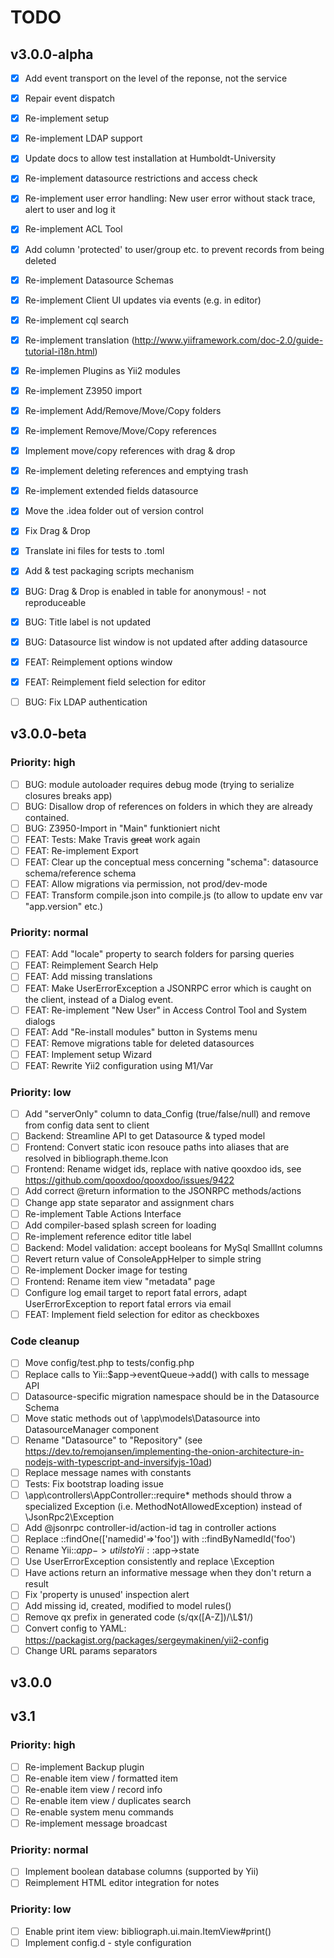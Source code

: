 # TODO

## v3.0.0-alpha
- [x] Add event transport on the level of the reponse, not the service
- [x] Repair event dispatch
- [x] Re-implement setup
- [x] Re-implement LDAP support
- [x] Update docs to allow test installation at Humboldt-University
- [x] Re-implement datasource restrictions and access check
- [x] Re-implement user error handling: New user error without stack trace, alert to user and log it
- [x] Re-implement ACL Tool
- [x] Add column 'protected' to user/group etc. to prevent records from being deleted
- [x] Re-implement Datasource Schemas
- [x] Re-implement Client UI updates via events (e.g. in editor)
- [x] Re-implement cql search
- [x] Re-implement translation (http://www.yiiframework.com/doc-2.0/guide-tutorial-i18n.html)
- [x] Re-implemen Plugins as Yii2 modules
- [x] Re-implement Z3950 import
- [x] Re-implement Add/Remove/Move/Copy folders
- [x] Re-implement Remove/Move/Copy references
- [x] Implement move/copy references with drag & drop
- [x] Re-implement deleting references and emptying trash
- [x] Re-implement extended fields datasource
- [x] Move the .idea folder out of version control
- [x] Fix Drag & Drop
- [x] Translate ini files for tests to .toml
- [x] Add & test packaging scripts mechanism
- [x] BUG: Drag & Drop is enabled in table for anonymous! - not reproduceable
- [x] BUG: Title label is not updated
- [x] BUG: Datasource list window is not updated after adding datasource
- [x] FEAT: Reimplement options window
- [x] FEAT: Reimplement field selection for editor
- [ ] BUG: Fix LDAP authentication
 

## v3.0.0-beta 

### Priority: high
- [ ] BUG: module autoloader requires debug mode (trying to serialize closures breaks app)
- [ ] BUG: Disallow drop of references on folders in which they are already contained. 
- [ ] BUG: Z3950-Import in "Main" funktioniert nicht
- [ ] FEAT: Tests: Make Travis ~~great~~ work again
- [ ] FEAT: Re-implement Export
- [ ] FEAT: Clear up the conceptual mess concerning "schema": datasource schema/reference schema
- [ ] FEAT: Allow migrations via permission, not prod/dev-mode
- [ ] FEAT: Transform compile.json into compile.js (to allow to update env var "app.version" etc.)

### Priority: normal
- [ ] FEAT: Add "locale" property to search folders for parsing queries
- [ ] FEAT: Reimplement Search Help
- [ ] FEAT: Add missing translations
- [ ] FEAT: Make UserErrorException a JSONRPC error which is caught on the client, instead of a Dialog event. 
- [ ] FEAT: Re-implement "New User" in Access Control Tool and System dialogs
- [ ] FEAT: Add "Re-install modules" button in Systems menu
- [ ] FEAT: Remove migrations table for deleted datasources
- [ ] FEAT: Implement setup Wizard
- [ ] FEAT: Rewrite Yii2 configuration using M1/Var 

### Priority: low
- [ ] Add "serverOnly" column to data_Config (true/false/null) and remove from config data sent to client
- [ ] Backend: Streamline API to get Datasource & typed model
- [ ] Frontend: Convert static icon resouce paths into aliases that are resolved in bibliograph.theme.Icon
- [ ] Frontend: Rename widget ids, replace with native qooxdoo ids, see https://github.com/qooxdoo/qooxdoo/issues/9422
- [ ] Add correct @return information to the JSONRPC methods/actions
- [ ] Change app state separator and assignment chars
- [ ] Re-implement Table Actions Interface
- [ ] Add compiler-based splash screen for loading
- [ ] Re-implement reference editor title label
- [ ] Backend: Model validation: accept booleans for MySql SmallInt columns
- [ ] Revert return value of ConsoleAppHelper to simple string
- [ ] Re-implement Docker image for testing
- [ ] Frontend: Rename item view "metadata" page
- [ ] Configure log email target to report fatal errors, adapt UserErrorException to report fatal errors via email
- [ ] FEAT: Implement field selection for editor as checkboxes

### Code cleanup
- [ ] Move config/test.php to tests/config.php 
- [ ] Replace calls to Yii::$app->eventQueue->add() with calls to message API
- [ ] Datasource-specific migration namespace should be in the Datasource Schema
- [ ] Move static methods out of \app\models\Datasource into DatasourceManager component
- [ ] Rename "Datasource" to "Repository" (see https://dev.to/remojansen/implementing-the-onion-architecture-in-nodejs-with-typescript-and-inversifyjs-10ad)
- [ ] Replace message names with constants
- [ ] Tests: Fix bootstrap loading issue
- [ ] \app\controllers\AppController::require* methods should throw a specialized
      Exception (i.e. MethodNotAllowedException) instead of \JsonRpc2\Exception
- [ ] Add @jsonrpc controller-id/action-id tag in controller actions
- [ ] Replace ::findOne(['namedid'=>'foo']) with ::findByNamedId('foo')
- [ ] Rename Yii::$app->utils to Yii::$app->state
- [ ] Use UserErrorException consistently and replace \Exception
- [ ] Have actions return an informative message when they don't return a result
- [ ] Fix 'property is unused' inspection alert
- [ ] Add missing id, created, modified to model rules()
- [ ] Remove qx prefix in generated code (s/qx([A-Z])/\L$1/)
- [ ] Convert config to YAML: https://packagist.org/packages/sergeymakinen/yii2-config
- [ ] Change URL params separators

## v3.0.0

## v3.1

### Priority: high
- [ ] Re-implement Backup plugin
- [ ] Re-enable item view / formatted item
- [ ] Re-enable item view / record info
- [ ] Re-enable item view / duplicates search
- [ ] Re-enable system menu commands
- [ ] Re-implement message broadcast

### Priority: normal
- [ ] Implement boolean database columns (supported by Yii)
- [ ] Reimplement HTML editor integration for notes

### Priority: low
- [ ] Enable print item view: bibliograph.ui.main.ItemView#print()
- [ ] Implement config.d - style configuration